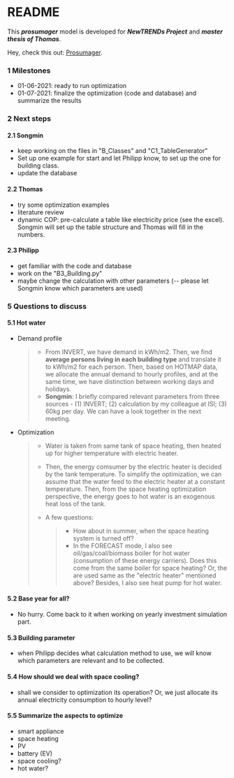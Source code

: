 # README

This ***prosumager*** model is developed for ***NewTRENDs Project*** and ***master thesis of Thomas***.

Hey, check this out: [Prosumager](https://songminyu.github.io/Prosumager/).



### 1 Milestones

- 01-06-2021: ready to run optimization
- 01-07-2021: finalize the optimization (code and database) and summarize the results

### 2 Next steps

#### 2.1 Songmin

- keep working on the files in "B\_Classes" and "C1\_TableGenerator"
- Set up one example for start and let Philipp know, to set up the one for building class.
- update the database

#### 2.2 Thomas

- try some optimization examples
- literature review
- dynamic COP: pre-calculate a table like electricity price (see the excel). Songmin will set up the table structure and Thomas will fill in the numbers.

#### 2.3 Philipp

- get familiar with the code and database
- work on the "B3\_Building.py"
- maybe change the calculation with other parameters (-- please let Songmin know which parameters are used)

### 5 Questions to discuss

#### 5.1 Hot water

- Demand profile

  > - From INVERT, we have demand in kWh/m2. Then, we find **average persons living in each building type** and translate it to kWh/m2 for each person. Then, based on HOTMAP data, we allocate the annual demand to hourly profiles, and at the same time, we have distinction between working days and holidays.
  > - **Songmin**: I briefly compared relevant parameters from three sources - (1) INVERT; (2) calculation by my colleague at ISI; (3) 60kg per day. We can have a look together in the next meeting.

- Optimization

  > - Water is taken from same tank of space heating, then heated up for higher temperature with electric heater.
  >
  > - Then, the energy comsumer by the electric heater is decided by the tank temperature. To simplify the optimization, we can assume that the water feed to the electric heater at a constant temperature. Then, from the space heating optimization perspective, the energy goes to hot water is an exogenous heat loss of the tank.
  >
  > - A few questions:
  >
  >   > - How about in summer, when the space heating system is turned off?
  >   > - In the FORECAST mode, I also see oil/gas/coal/biomass boiler for hot water (consumption of these energy carriers). Does this come from the same boiler for space heating? Or, the are used same as the "electric heater" mentioned above? Besides, I also see heat pump for hot water. 

#### 5.2 Base year for all?

- No hurry. Come back to it when working on yearly investment simulation part.


#### 5.3 Building parameter

- when Philipp decides what calculation method to use, we will know which parameters are relevant and to be collected.

#### 5.4 How should we deal with space cooling?

- shall we consider to optimization its operation? Or, we just allocate its annual electricity consumption to hourly level?

#### 5.5 Summarize the aspects to optimize

- smart appliance
- space heating
- PV
- battery (EV)
- space cooling?
- hot water?









